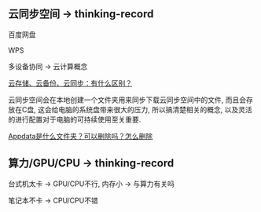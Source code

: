## 云同步空间 -> thinking-record

百度网盘

WPS

多设备协同 -> 云计算概念

[云存储、云备份、云同步：有什么区别？](https://cn.jugomobile.com/%E4%BA%91%E5%AD%98%E5%82%A8%E3%80%81%E4%BA%91%E5%A4%87%E4%BB%BD%E3%80%81%E4%BA%91%E5%90%8C%E6%AD%A5%EF%BC%9A%E6%9C%89%E4%BB%80%E4%B9%88%E5%8C%BA%E5%88%AB%EF%BC%9F/)

云同步空间会在本地创建一个文件夹用来同步下载云同步空间中的文件, 而且会存放在C盘, 这会给电脑的系统盘带来很大的压力, 所以搞清楚相关的概念, 以及灵活的进行配置对于电脑的可持续使用至关重要.

[Appdata是什么文件夹？可以删除吗？怎么删除](https://www.ruoshan.com/a/14.html)





## 算力/GPU/CPU -> thinking-record

台式机太卡 -> GPU/CPU不行, 内存小 -> 与算力有关吗

笔记本不卡 -> CPU/CPU不错



